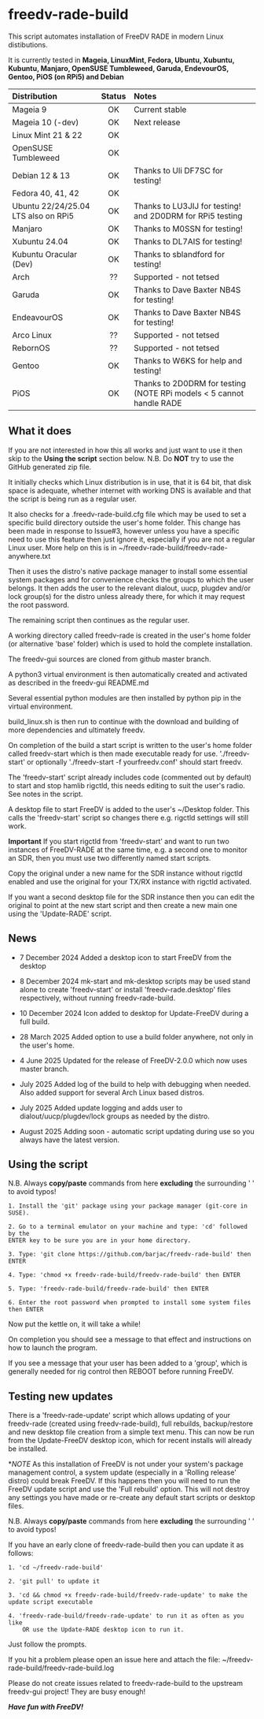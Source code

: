  # freedv-rade-build

This script automates installation of FreeDV RADE in modern Linux distibutions.

It is currently tested in **Mageia, LinuxMint, Fedora, Ubuntu, Xubuntu, Kubuntu, Manjaro, OpenSUSE Tumbleweed, Garuda, EndevourOS, Gentoo, PiOS (on RPi5) and Debian**

  |**Distribution**      |**Status** | **Notes** | 
  |:---              | :----: | :--- |
  |Mageia 9          |OK    | Current stable|
  |Mageia 10 (-dev)  |OK    | Next release  |
  |Linux Mint 21 & 22|OK    |               |
  |OpenSUSE Tumbleweed|OK   |               |
  |Debian 12 & 13    |OK    |Thanks to Uli DF7SC for testing!
  |Fedora 40, 41, 42 |OK    |               |
  |Ubuntu 22/24/25.04 LTS also on RPi5|OK    |Thanks to LU3JIJ for testing! and 2D0DRM for RPi5 testing|
  |Manjaro           |OK    |Thanks to M0SSN for testing!|
  |Xubuntu 24.04     |OK    |Thanks to DL7AIS for testing!|
  |Kubuntu Oracular (Dev)|OK |Thanks to sblandford for testing!|
  |Arch              |??    |Supported - not tetsed|
  |Garuda            |OK    |Thanks to Dave Baxter NB4S for testing! |
  |EndeavourOS       |OK    |Thanks to Dave Baxter NB4S for testing! |
  |Arco Linux        |??    |Supported - not tetsed       |
  |RebornOS          |??    |Supported - not tetsed       |
  |Gentoo            |OK    |Thanks to W6KS for help and testing!
  |PiOS              |OK    |Thanks to 2D0DRM for testing (NOTE RPi models < 5 cannot handle RADE|
## What it does
If you are not interested in how this all works and just want to use it then skip to the **Using the script** section below. N.B. Do **NOT** try to use the GitHub generated zip file.

It initially checks which Linux distribution is in use, that it is 64 bit, that disk space is adequate, whether internet with working DNS is
available and that the script is being run as a regular user.

It also checks for a .freedv-rade-build.cfg file which may be used to set a specific build directory outside the user's home folder.
This change has been made in response to Issue#3, however unless you have a specific need to use this feature then just ignore it,
especially if you are not a regular Linux user.
More help on this is in ~/freedv-rade-build/freedv-rade-anywhere.txt

Then it uses the distro's native package manager to install some essential system packages and for convenience checks the groups to which
the user belongs. It then adds the user to the relevant dialout, uucp, plugdev and/or lock group(s) for the distro unless already there,
for which it may request the root password.

The remaining script then continues as the regular user.

A working directory called freedv-rade is created in the user's home folder (or alternative 'base' folder) which is used to hold the complete installation.

The freedv-gui sources are cloned from github master branch.

A python3 virtual environment is then automatically created and activated as described in the freedv-gui README.md

Several essential python modules are then installed by python pip in the virtual environment.

build_linux.sh is then run to continue with the download and building of more dependencies and ultimately freedv.

On completion of the build a start script is written to the user's home folder called freedv-start which is then made executable ready for use.
'./freedv-start' or optionally './freedv-start -f yourfreedv.conf' should start freedv.

The 'freedv-start' script already includes code (commented out by default) to start and stop hamlib rigctld, this needs editing to suit the user's radio. See notes in the script.

A desktop file to start FreeDV is added to the user's ~/Desktop folder. This calls the 'freedv-start' script so changes there e.g. rigctld settings will still work. 

**Important** If you start rigctld from 'freedv-start' and want to run two instances of FreeDV-RADE at the same time, e.g. a second one to monitor an SDR,  then you
 must use two differently named start scripts.

Copy the original under a new name for the SDR instance without rigctld enabled and use the original for your TX/RX instance with rigctld activated.

If you want a second desktop file for the SDR instance then you can edit the original to point at the new start script and then create a new main one using the 'Update-RADE' script.

## News

- 7 December 2024 Added a desktop icon to start FreeDV from the desktop

- 8 December 2024 mk-start and mk-desktop scripts may be used stand alone to create 'freedv-start' or install
'freedv-rade.desktop' files respectively, without running freedv-rade-build.

- 10 December 2024 Icon added to desktop for Update-FreeDV during a full build.

- 28 March 2025 Added option to use a build folder anywhere, not only in the user's home.

- 4 June 2025 Updated for the release of FreeDV-2.0.0 which now uses master branch.

- July 2025 Added log of the build to help with debugging when needed.
Also added support for several Arch Linux based distros.
- July 2025 Added update logging and adds user to dialout/uucp/plugdev/lock groups as needed by the distro.
- August 2025 Adding soon - automatic script updating during use so you always have the latest version.


## Using the script

   N.B. Always **copy/paste** commands from here **excluding** the surrounding ' ' to avoid typos!

    1. Install the 'git' package using your package manager (git-core in SUSE).

    2. Go to a terminal emulator on your machine and type: 'cd' followed by the 
    ENTER key to be sure you are in your home directory.

    3. Type: 'git clone https://github.com/barjac/freedv-rade-build' then ENTER

    4. Type: 'chmod +x freedv-rade-build/freedv-rade-build' then ENTER

    5. Type: 'freedv-rade-build/freedv-rade-build' then ENTER

    6. Enter the root password when prompted to install some system files then ENTER

Now put the kettle on, it will take a while!

On completion you should see a message to that effect and instructions on how to launch the program.

If you see a message that your user has been added to a 'group', which is generally needed for rig control then REBOOT before running FreeDV.

## Testing new updates
There is a 'freedv-rade-update' script which allows updating of your freedv-rade (created using freedv-rade-build), full rebuilds, backup/restore and new desktop file creation from a simple text menu.
This can now be run from the Update-FreeDV desktop icon, which for recent installs will already be installed.

**NOTE* As this installation of FreeDV is not under your system's package management control, a system update (especially in a 'Rolling release' distro)
could break FreeDV. If this happens then you will need to run the FreeDV update script and use the 'Full rebuild' option. This will not destroy any settings you have made or re-create any default start scripts or desktop files.

N.B. Always **copy/paste** commands from here **excluding** the surrounding ' ' to avoid typos!

If you have an early clone of freedv-rade-build then you can update it as follows:

    1. 'cd ~/freedv-rade-build'

    2. 'git pull' to update it

    3. 'cd && chmod +x freedv-rade-build/freedv-rade-update' to make the update script executable

    4. 'freedv-rade-build/freedv-rade-update' to run it as often as you like
        OR use the Update-RADE desktop icon to run it.

Just follow the prompts.

If you hit a problem please open an issue here and attach the file: ~/freedv-rade-build/freedv-rade-build.log

Please do not create issues related to freedv-rade-build to the upstream freedv-gui project! They are busy enough!

***Have fun with FreeDV!***

